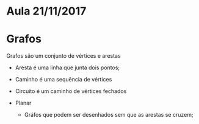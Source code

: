 # Aula 21/11/2017

# Grafos

Grafos são um conjunto de vértices e arestas

* Aresta é uma linha que junta dois pontos;

* Caminho é uma sequência de vértices

* Circuito é um caminho de vértices fechados

* Planar
    * Gráfos que podem ser desenhados sem que as arestas se cruzem;

<!-- ## O que cai na prova

* Cavalo 3X3
    * Desenhar; 
    * Provar que é planar 
    * Mostrar que é circuito hamiltoniano;
    * Provar que tem Emparelhamento máximo (Conjunto de casamento que cobre todos os vértices)

* Cubo 3
    * Desenhar;
    * Planar;
    * Circuito hamiltoniano; 
    * Emparelhamento.

* Bipartido
    * Desenhar;
    * Neste desenho é possível colocar as máquinas funcionando
        * Para isso faça casamento máquina operário;
            * Melhorar forma é usar as máquinas que são operadas por mais pessoas;
* K5
    * Não é planar

* Isomorfismo
    * Perguntar se eles são isomorfos 2 a 2;
        * Para isso coloque nome nos vértices, te tal forma que gere as mesmas arestas;

* Emparelhamento
    * Cai principalmente o emparelhamento máximo;

* Circuito hamiltoniano
    * Saber desenhar um circuito que passe por todos os vértices sem repetir e volta para a origem -->